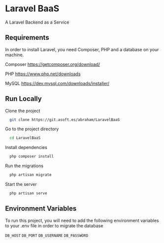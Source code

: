 
# Laravel BaaS

A Laravel Backend as a Service




## Requirements

In order to install Laravel, you need Composer, PHP and a database on your machine.

Composer
https://getcomposer.org/download/
    
PHP
https://www.php.net/downloads

MySQL
https://dev.mysql.com/downloads/installer/
## Run Locally

Clone the project

```bash
  git clone https://git.asoft.es/abraham/LaravelBaaS
```

Go to the project directory

```bash
  cd LaravelBaaS
```

Install dependencies

```bash
  php composer install
```

Run the migrations

```bash
  php artisan migrate
```

Start the server

```bash
  php artisan serve
```


## Environment Variables

To run this project, you will need to add the following environment variables to your .env file in order to migrate the database

`DB_HOST`
`DB_PORT`
`DB_USERNAME`
`DB_PASSWORD`

